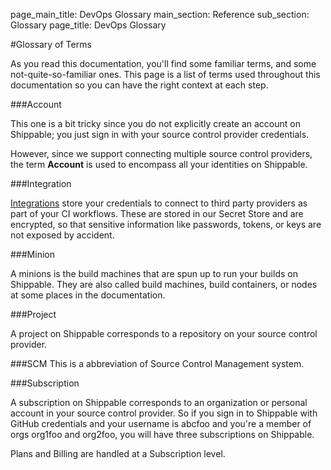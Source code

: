 page_main_title: DevOps Glossary
main_section: Reference
sub_section: Glossary
page_title: DevOps Glossary

#Glossary of Terms

As you read this documentation, you'll find some familiar terms, and some not-quite-so-familiar ones. This page is a list of terms used throughout this documentation so you can have the right context at each step.

###Account

This one is a bit tricky since you do not explicitly create an account on Shippable; you just sign in with your source control provider credentials.

However, since we support connecting multiple source control providers, the term **Account** is used to encompass all your identities on Shippable.

###Integration

[Integrations](/reference/integrations-overview/) store your credentials to connect to third party providers as part of your CI workflows. These are stored in our Secret Store and are encrypted, so that sensitive information like passwords, tokens, or keys are not exposed by accident.

###Minion

A minions is the build machines that are spun up to run your builds on Shippable. They are also called build machines, build containers, or nodes at some places in the documentation.

###Project

A project on Shippable corresponds to a repository on your source control provider.

###SCM
This is a abbreviation of Source Control Management system.

###Subscription

A subscription on Shippable corresponds to an organization or personal account in your source control provider. So if you sign in to Shippable with GitHub credentials and your username is abcfoo and you're a member of orgs org1foo and org2foo, you will have three subscriptions on Shippable.

Plans and Billing are handled at a Subscription level.
